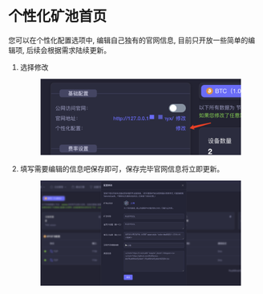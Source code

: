 # 个性化矿池首页

您可以在个性化配置选项中,  编辑自己独有的官网信息, 目前只开放一些简单的编辑项, 后续会根据需求陆续更新。

1.  选择修改

    <figure><img src="../.gitbook/assets/image (19).png" alt=""><figcaption></figcaption></figure>


2.  填写需要编辑的信息吧保存即可，保存完毕官网信息将立即更新。

    <figure><img src="../.gitbook/assets/image (20).png" alt=""><figcaption></figcaption></figure>

